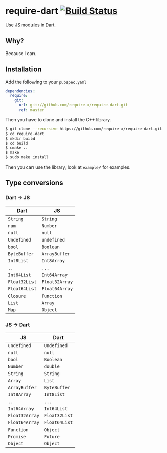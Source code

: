 # require-dart [![Build Status](https://travis-ci.org/require-x/require-dart.svg?branch=master)](https://travis-ci.org/require-x/require-dart)
Use JS modules in Dart.

## Why?
Because I can.

## Installation
Add the following to your `pubspec.yaml`
```yaml
dependencies:
  require:
    git:
      url: git://github.com/require-x/require-dart.git
      ref: master
```

Then you have to clone and install the C++ library.
```bash
$ git clone --recursive https://github.com/require-x/require-dart.git
$ cd require-dart
$ mkdir build
$ cd build
$ cmake ..
$ make
$ sudo make install
```

Then you can use the library, look at `example/` for examples.

## Type conversions

### Dart -> JS
| Dart | JS |
| --- |---|
| `String` | `String` |
| `num` | `Number` |
| `null` | `null` |
| `Undefined` | `undefined` |
| `bool` | `Boolean` |
| `ByteBuffer` | `ArrayBuffer` |
| `Int8List` | `Int8Array` |
| `..` | `...` |
| `Int64List` | `Int64Array` |
| `Float32List` | `Float32Array` |
| `Float64List` | `Float64Array` |
| `Closure` | `Function` |
| `List` | `Array` |
| `Map` | `Object ` |

### JS -> Dart
| JS | Dart |
| --- |---|
| `undefined` | `Undefined` |
| `null` | `null` |
| `bool` | `Boolean` |
| `Number` | `double` |
| `String` | `String` |
| `Array` | `List` |
| `ArrayBuffer` | `ByteBuffer` |
| `Int8Array` | `Int8List` |
| `..` | `...` |
| `Int64Array` | `Int64List` |
| `Float32Array` | `Float32List` |
| `Float64Array` | `Float64List` |
| `Function` | `Object` |
| `Promise` | `Future` |
| `Object` | `Object` |